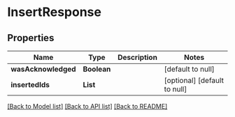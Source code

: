 # InsertResponse
## Properties

| Name | Type | Description | Notes |
|------------ | ------------- | ------------- | -------------|
| **wasAcknowledged** | **Boolean** |  | [default to null] |
| **insertedIds** | **List** |  | [optional] [default to null] |

[[Back to Model list]](../README.md#documentation-for-models) [[Back to API list]](../README.md#documentation-for-api-endpoints) [[Back to README]](../README.md)

